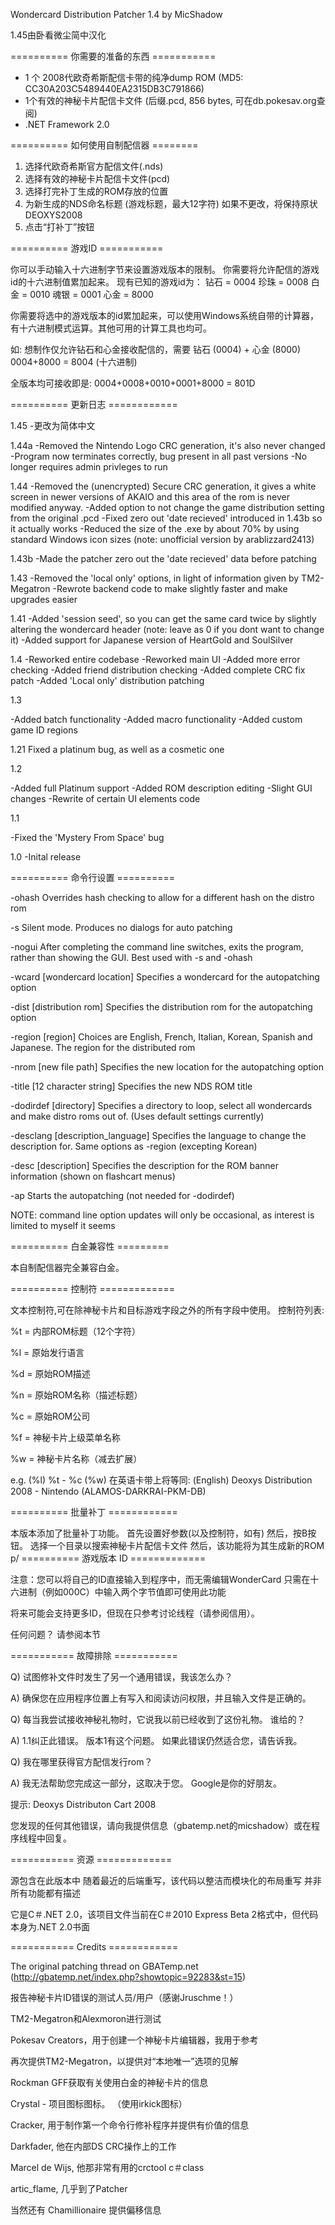 Wondercard Distribution Patcher 1.4 by MicShadow

1.45由卧看微尘简中汉化

========== 你需要的准备的东西 ===========
- 1 个 2008代欧奇希斯配信卡带的纯净dump ROM (MD5: CC30A203C5489440EA2315DB3C791866)
- 1个有效的神秘卡片配信卡文件 (后缀.pcd, 856 bytes, 可在db.pokesav.org查阅)
- .NET Framework 2.0

========== 如何使用自制配信器 ========
1) 选择代欧奇希斯官方配信文件(.nds)
2) 选择有效的神秘卡片配信卡文件(pcd)
3) 选择打完补丁生成的ROM存放的位置
4) 为新生成的NDS命名标题 (游戏标题，最大12字符)
如果不更改，将保持原状 DEOXYS2008
5) 点击“打补丁”按钮

========== 游戏ID ===========

你可以手动输入十六进制字节来设置游戏版本的限制。
你需要将允许配信的游戏id的十六进制值累加起来。
现有已知的游戏id为：
钻石 = 0004
珍珠 = 0008
白金 = 0010
魂银 = 0001
心金 = 8000

你需要将选中的游戏版本的id累加起来，可以使用Windows系统自带的计算器，有十六进制模式运算。其他可用的计算工具也均可。

如: 
想制作仅允许钻石和心金接收配信的，需要
钻石 (0004) + 心金 (8000)
0004+8000 = 8004 (十六进制)

全版本均可接收即是:
0004+0008+0010+0001+8000 = 801D

========== 更新日志 ============

1.45
-更改为简体中文

1.44a
-Removed the Nintendo Logo CRC generation, it's also never changed
-Program now terminates correctly, bug present in all past versions
-No longer requires admin privleges to run

1.44
-Removed the (unencrypted) Secure CRC generation, it gives a white screen in newer
versions of AKAIO and this area of the rom is never modified anyway.
-Added option to not change the game distribution setting from the original .pcd
-Fixed zero out 'date recieved' introduced in 1.43b so it actually works
-Reduced the size of the .exe by about 70% by using standard Windows icon sizes
(note: unofficial version by arablizzard2413)

1.43b
-Made the patcher zero out the 'date recieved' data before patching

1.43
-Removed the 'local only' options, in light of information given by TM2-Megatron
-Rewrote backend code to make slightly faster and make upgrades easier

1.41
-Added 'session seed', so you can get the same card twice by slightly altering the wondercard header
(note: leave as 0 if you dont want to change it)
-Added support for Japanese version of HeartGold and SoulSilver

1.4
-Reworked entire codebase
-Reworked main UI
-Added more error checking
-Added friend distribution checking
-Added complete CRC fix patch
-Added 'Local only' distribution patching

1.3

-Added batch functionality
-Added macro functionality
-Added custom game ID regions

1.21
Fixed a platinum bug, as well as a cosmetic one

1.2

-Added full Platinum support
-Added ROM description editing
-Slight GUI changes
-Rewrite of certain UI elements code

1.1

-Fixed the 'Mystery From Space' bug

1.0 
-Inital release


========== 命令行设置 ==========

-ohash					Overrides hash checking to allow for a different hash on the distro rom

-s					Silent mode. Produces no dialogs for auto patching

-nogui					After completing the command line switches, exits the program, rather than showing the GUI. Best used with -s and -ohash

-wcard [wondercard location]		Specifies a wondercard for the autopatching option

-dist [distribution rom]		Specifies the distribution rom for the autopatching option

-region [region]			Choices are English, French, Italian, Korean, Spanish and Japanese. The region for the distributed rom

-nrom [new file path]			Specifies the new location for the autopatching option

-title [12 character string]		Specifies the new NDS ROM title

-dodirdef [directory]			Specifies a directory to loop, select all wondercards and make distro roms out of. (Uses default settings currently)

-desclang [description_language]	Specifies the language to change the description for. Same options as -region (excepting Korean)

-desc [description]			Specifies the description for the ROM banner information (shown on flashcart menus)

-ap					Starts the autopatching (not needed for -dodirdef)

NOTE: command line option updates will only be occasional, as interest is limited to myself it seems

========== 白金兼容性 =========

本自制配信器完全兼容白金。

========== 控制符 =============

文本控制符,可在除神秘卡片和目标游戏字段之外的所有字段中使用。
控制符列表:

%t = 内部ROM标题（12个字符）

%l = 原始发行语言

%d = 原始ROM描述

%n = 原始ROM名称（描述标题）

%c = 原始ROM公司

%f = 神秘卡片上级菜单名称

%w = 神秘卡片名称（减去扩展）

e.g. (%l) %t - %c (%w)
在英语卡带上将等同:
(English) Deoxys Distribution 2008 - Nintendo (ALAMOS-DARKRAI-PKM-DB)

========== 批量补丁 ============

本版本添加了批量补丁功能。
首先设置好参数(以及控制符，如有)
然后，按B按钮。 选择一个目录以搜索神秘卡片配信卡文件
然后，该功能将为其生成新的ROM p/
========== 游戏版本 ID =============


注意：您可以将自己的ID直接输入到程序中，而无需编辑WonderCard
只需在十六进制（例如000C）中输入两个字节值即可使用此功能

将来可能会支持更多ID，但现在只参考讨论线程（请参阅信用）。

任何问题？ 请参阅本节

=========== 故障排除 ===========

Q) 试图修补文件时发生了另一个通用错误，我该怎么办？

A) 确保您在应用程序位置上有写入和阅读访问权限，并且输入文件是正确的。


Q) 每当我尝试接收神秘礼物时，它说我以前已经收到了这份礼物。 谁给的？

A) 1.1纠正此错误。 版本1有这个问题。 如果此错误仍然适合您，请告诉我。


Q) 我在哪里获得官方配信发行rom？

A) 我无法帮助您完成这一部分，这取决于您。 Google是你的好朋友。

提示: Deoxys Distributon Cart 2008


您发现的任何其他错误，请向我提供信息（gbatemp.net的micshadow）或在程序线程中回复。

=========== 资源 =============

源包含在此版本中
随着最近的后端重写，该代码以整洁而模块化的布局重写
并非所有功能都有描述

它是C＃.NET 2.0，该项目文件当前在C＃2010 Express Beta 2格式中，但代码本身为.NET 2.0书面

=========== Credits ============

The original patching thread on GBATemp.net (http://gbatemp.net/index.php?showtopic=92283&st=15)

报告神秘卡片ID错误的测试人员/用户（感谢Jruschme！）

TM2-Megatron和Alexmoron进行测试

Pokesav Creators，用于创建一个神秘卡片编辑器，我用于参考

再次提供TM2-Megatron，以提供对“本地唯一”选项的见解

Rockman GFF获取有关使用白金的神秘卡片的信息

Crystal - 项目图标图标。 （使用irkick图标）

Cracker, 用于制作第一个命令行修补程序并提供有价值的信息

Darkfader, 他在内部DS CRC操作上的工作

Marcel de Wijs, 他那非常有用的crctool c＃class

artic_flame, 几乎到了Patcher

当然还有 Chamillionaire 提供偏移信息
